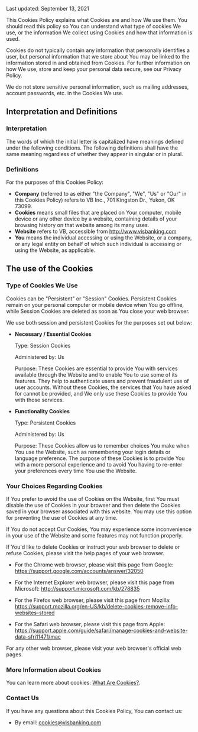 <p>Last updated: September 13, 2021</p>
<p>This Cookies Policy explains what Cookies are and how We use them. You should read this policy so You can understand what type of cookies We use, or the information We collect using Cookies and how that information is used.</p>
<p>Cookies do not typically contain any information that personally identifies a user, but personal information that we store about You may be linked to the information stored in and obtained from Cookies. For further information on how We use, store and keep your personal data secure, see our Privacy Policy.</p>
<p>We do not store sensitive personal information, such as mailing addresses, account passwords, etc. in the Cookies We use.</p>
<h2>Interpretation and Definitions</h2>
<h3>Interpretation</h3>
<p>The words of which the initial letter is capitalized have meanings defined under the following conditions. The following definitions shall have the same meaning regardless of whether they appear in singular or in plural.</p>
<h3>Definitions</h3>
<p>For the purposes of this Cookies Policy:</p>
<ul>
<li><strong>Company</strong> (referred to as either &quot;the Company&quot;, &quot;We&quot;, &quot;Us&quot; or &quot;Our&quot; in this Cookies Policy) refers to VB Inc., 701 Kingston Dr., Yukon, OK 73099.</li>
<li><strong>Cookies</strong> means small files that are placed on Your computer, mobile device or any other device by a website, containing details of your browsing history on that website among its many uses.</li>
<li><strong>Website</strong> refers to VB, accessible from <a href="http://www.visbanking.com" rel="external nofollow noopener" target="_blank">http://www.visbanking.com</a></li>
<li><strong>You</strong> means the individual accessing or using the Website, or a company, or any legal entity on behalf of which such individual is accessing or using the Website, as applicable.</li>
</ul>
<h2>The use of the Cookies</h2>
<h3>Type of Cookies We Use</h3>
<p>Cookies can be &quot;Persistent&quot; or &quot;Session&quot; Cookies. Persistent Cookies remain on your personal computer or mobile device when You go offline, while Session Cookies are deleted as soon as You close your web browser.</p>
<p>We use both session and persistent Cookies for the purposes set out below:</p>
<ul>
<li>
<p><strong>Necessary / Essential Cookies</strong></p>
<p>Type: Session Cookies</p>
<p>Administered by: Us</p>
<p>Purpose: These Cookies are essential to provide You with services available through the Website and to enable You to use some of its features. They help to authenticate users and prevent fraudulent use of user accounts. Without these Cookies, the services that You have asked for cannot be provided, and We only use these Cookies to provide You with those services.</p>
</li>
<li>
<p><strong>Functionality Cookies</strong></p>
<p>Type: Persistent Cookies</p>
<p>Administered by: Us</p>
<p>Purpose: These Cookies allow us to remember choices You make when You use the Website, such as remembering your login details or language preference. The purpose of these Cookies is to provide You with a more personal experience and to avoid You having to re-enter your preferences every time You use the Website.</p>
</li>
</ul>
<h3>Your Choices Regarding Cookies</h3>
<p>If You prefer to avoid the use of Cookies on the Website, first You must disable the use of Cookies in your browser and then delete the Cookies saved in your browser associated with this website. You may use this option for preventing the use of Cookies at any time.</p>
<p>If You do not accept Our Cookies, You may experience some inconvenience in your use of the Website and some features may not function properly.</p>
<p>If You'd like to delete Cookies or instruct your web browser to delete or refuse Cookies, please visit the help pages of your web browser.</p>
<ul>
<li>
<p>For the Chrome web browser, please visit this page from Google: <a href="https://support.google.com/accounts/answer/32050" rel="external nofollow noopener" target="_blank">https://support.google.com/accounts/answer/32050</a></p>
</li>
<li>
<p>For the Internet Explorer web browser, please visit this page from Microsoft: <a href="http://support.microsoft.com/kb/278835" rel="external nofollow noopener" target="_blank">http://support.microsoft.com/kb/278835</a></p>
</li>
<li>
<p>For the Firefox web browser, please visit this page from Mozilla: <a href="https://support.mozilla.org/en-US/kb/delete-cookies-remove-info-websites-stored" rel="external nofollow noopener" target="_blank">https://support.mozilla.org/en-US/kb/delete-cookies-remove-info-websites-stored</a></p>
</li>
<li>
<p>For the Safari web browser, please visit this page from Apple: <a href="https://support.apple.com/guide/safari/manage-cookies-and-website-data-sfri11471/mac" rel="external nofollow noopener" target="_blank">https://support.apple.com/guide/safari/manage-cookies-and-website-data-sfri11471/mac</a></p>
</li>
</ul>
<p>For any other web browser, please visit your web browser's official web pages.</p>
<h3>More Information about Cookies</h3>
<p>You can learn more about cookies: <a href="https://www.privacypolicies.com/blog/cookies/" target="_blank">What Are Cookies?</a>.</p>
<h3>Contact Us</h3>
<p>If you have any questions about this Cookies Policy, You can contact us:</p>
<ul>
<li>By email: <a href="mailto: cookies@visbanking.com">cookies@visbanking.com</a></li>
</ul>